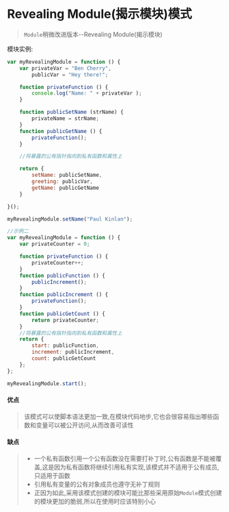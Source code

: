 # Revealing Module(揭示模块)模式

> `Module`稍微改进版本--Revealing Module(揭示模块)

模块实例:
```javascript
var myRevealingModule = function () {
    var privateVar = "Ben Cherry",
        publicVar = "Hey there!";

    function privateFunction () {
        console.log("Name: " + privateVar );
    }    

    function publicSetName (strName) {
        privateName = strName;
    }
    function publicGetName () {
        privateFunction();   
    }

    //将暴露的公有指针指向到私有函数和属性上

    return {
        setName: publicSetName,
        greeting: publicVar,
        getName: publicGetName
    }

}();

myRevealingModule.setName("Paul Kinlan");

//示例二
var myRevealingModule = function () {
    var privateCounter = 0;

    function privateFunction () {
        privateCounter++;
    }
    function publicFunction () {
        publicIncrement();
    } 
    function publicIncrement () {
        privateFunction();
    }
    function publicGetCount () {
        return privateCounter;
    }
    //将暴露的公有指针指向到私有函数和属性上
    return {
        start: publicFunction,
        increment: publicIncrement,
        count: publicGetCount
    };
};

myRevealingModule.start();
```

#### 优点
> 该模式可以使脚本语法更加一致,在模块代码地步,它也会很容易指出哪些函数和变量可以被公开访问,从而改善可读性

#### 缺点
> - 一个私有函数引用一个公有函数没在需要打补丁时,公有函数是不能被覆盖,这是因为私有函数将继续引用私有实现,该模式并不适用于公有成员,只适用于函数
> - 引用私有变量的公有对象成员也遵守无补丁规则
> - 正因为如此,采用该模式创建的模块可能比那些采用原始`Module`模式创建的模块更加的脆弱,所以在使用时应该特别小心
